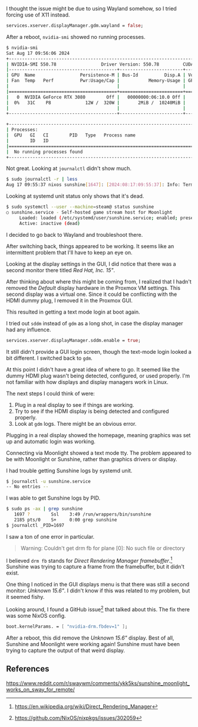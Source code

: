 I thought the issue might be due to using Wayland somehow,
so I tried forcing use of X11 instead.

```nix
services.xserver.displayManager.gdm.wayland = false;
```

After a reboot, `nvidia-smi` showed no running processes.

```sh
$ nvidia-smi
Sat Aug 17 09:56:06 2024
+-----------------------------------------------------------------------------------------+
| NVIDIA-SMI 550.78                 Driver Version: 550.78         CUDA Version: 12.4     |
|-----------------------------------------+------------------------+----------------------+
| GPU  Name                 Persistence-M | Bus-Id          Disp.A | Volatile Uncorr. ECC |
| Fan  Temp   Perf          Pwr:Usage/Cap |           Memory-Usage | GPU-Util  Compute M. |
|                                         |                        |               MIG M. |
|=========================================+========================+======================|
|   0  NVIDIA GeForce RTX 3080        Off |   00000000:06:10.0 Off |                  N/A |
|  0%   31C    P8             12W /  320W |       2MiB /  10240MiB |      0%      Default |
|                                         |                        |                  N/A |
+-----------------------------------------+------------------------+----------------------+

+-----------------------------------------------------------------------------------------+
| Processes:                                                                              |
|  GPU   GI   CI        PID   Type   Process name                              GPU Memory |
|        ID   ID                                                               Usage      |
|=========================================================================================|
|  No running processes found                                                             |
+-----------------------------------------------------------------------------------------+
```

Not great. Looking at `journalctl` didn't show much.

```sh
$ sudo journalctl -r | less
Aug 17 09:55:37 nixos sunshine[1647]: [2024:08:17:09:55:37]: Info: Terminate handler called
```

Looking at systemd unit status only shows that it's dead.

```sh
$ sudo systemctl --user --machine=steam@ status sunshine
○ sunshine.service - Self-hosted game stream host for Moonlight
     Loaded: loaded (/etc/systemd/user/sunshine.service; enabled; preset: enabled)
     Active: inactive (dead)
```

I decided to go back to Wayland and troubleshoot there.

After switching back, things appeared to be working.
It seems like an intermittent problem that I'll have to keep an eye on.

Looking at the display settings in the GUI,
I did notice that there was a second monitor there titled _Red Hat, Inc. 15"_.

After thinking about where this might be coming from,
I realized that I hadn't removed the _Default_ display hardware in the Proxmox VM settings.
This second display was a virtual one.
Since it could be conflicting with the HDMI dummy plug, I removed it in the Proxmox GUI.

This resulted in getting a text mode login at boot again.

I tried out `sddm` instead of `gdm` as a long shot,
in case the display manager had any influence.

```nix
services.xserver.displayManager.sddm.enable = true;
```

It still didn't provide a GUI login screen, though the text-mode login looked a bit different.
I switched back to `gdm`.

At this point I didn't have a great idea of where to go.
It seemed like the dummy HDMI plug wasn't being detected, configured, or used properly.
I'm not familiar with how displays and display managers work in Linux.

The next steps I could think of were:

1. Plug in a real display to see if things are working.
2. Try to see if the HDMI display is being detected and configured properly.
3. Look at `gdm` logs. There might be an obvious error.

Plugging in a real display showed the homepage,
meaning graphics was set up and automatic login was working.

Connecting via Moonlight showed a text mode tty.
The problem appeared to be with Moonlight or Sunshine, rather than graphics drivers or display.

I had trouble getting Sunshine logs by systemd unit.

```sh
$ journalctl -u sunshine.service
-- No entries --
```

I was able to get Sunshine logs by PID.

```sh
$ sudo ps -ax | grep sunshine
   1697 ?        Ssl    3:49 /run/wrappers/bin/sunshine
   2185 pts/0    S+     0:00 grep sunshine
$ journalctl _PID=1697
```

I saw a ton of one error in particular.

> Warning: Couldn't get drm fb for plane [0]: No such file or directory

I believed `drm fb` stands for _Direct Rendering Manager framebuffer_.[^1]
Sunshine was trying to capture a frame from the framebuffer, but it didn't exist.

One thing I noticed in the GUI displays menu is that there was still a second monitor: _Unknown 15.6"_.
I didn't know if this was related to my problem, but it seemed fishy.

Looking around, I found a GitHub issue[^2] that talked about this.
The fix there was some NixOS config.

```nix
boot.kernelParams. = [ "nvidia-drm.fbdev=1" ];
```

After a reboot, this did remove the _Unknown 15.6"_ display.
Best of all, Sunshine and Moonlight were working again!
Sunshine must have been trying to capture the output of that weird display.

## References

[^1]: https://en.wikipedia.org/wiki/Direct_Rendering_Manager
[^2]: https://github.com/NixOS/nixpkgs/issues/302059

https://www.reddit.com/r/swaywm/comments/ykk5ks/sunshine_moonlight_works_on_sway_for_remote/
